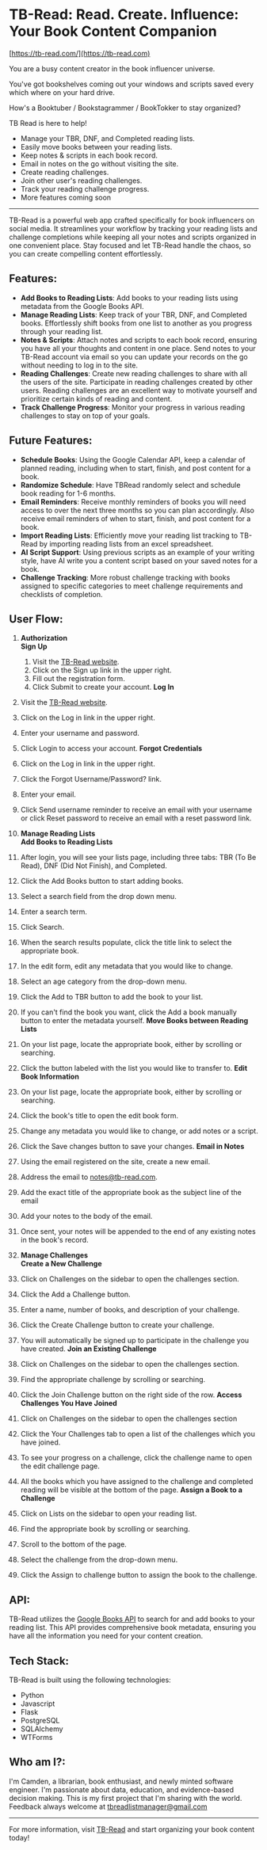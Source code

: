 # TB-Read: Read. Create. Influence: Your Book Content Companion
[https://tb-read.com/](https://tb-read.com)

You are a busy content creator in the book influencer universe.

You've got bookshelves coming out your windows and scripts saved every which where on your hard drive.

How's a Booktuber / Bookstagrammer / BookTokker to stay organized?

TB Read is here to help!

- Manage your TBR, DNF, and Completed reading lists.
- Easily move books between your reading lists.
- Keep notes & scripts in each book record.
- Email in notes on the go without visiting the site.
- Create reading challenges.
- Join other user's reading challenges.
- Track your reading challenge progress.
- More features coming soon

___

TB-Read is a powerful web app crafted specifically for book influencers on social media. It streamlines your workflow by tracking your reading lists and challenge completions while keeping all your notes and scripts organized in one convenient place. Stay focused and let TB-Read handle the chaos, so you can create compelling content effortlessly.

## Features: 
- **Add Books to Reading Lists**: Add books to your reading lists using metadata from the Google Books API. 
- **Manage Reading Lists**: Keep track of your TBR, DNF, and Completed books. Effortlessly shift books from one list to another as you progress through your reading list. 
- **Notes & Scripts**: Attach notes and scripts to each  book record, ensuring you have all your thoughts and content in one place. Send notes to your TB-Read account via email so you can update your records on the go without needing to log in to the site. 
- **Reading Challenges**: Create new reading challenges to share with all the users of the site. Participate in reading challenges created by other users. Reading challenges are an excellent way to motivate yourself and prioritize certain kinds of reading and content. 
- **Track Challenge Progress**: Monitor your progress in various reading challenges to stay on top of your goals. 

## Future Features: 
- **Schedule Books**: Using the Google Calendar API, keep a calendar of planned reading, including when to start, finish, and post content for a book. 
- **Randomize Schedule**: Have TBRead randomly select and schedule book reading for 1-6 months. 
- **Email Reminders**: Receive monthly reminders of books you will need access to over the next three months so you can plan accordingly. Also receive email reminders of when to start, finish, and post content for a book. 
- **Import Reading Lists**: Efficiently move your reading list tracking to TB-Read by importing reading lists from an excel spreadsheet. 
- **AI Script Support**: Using previous scripts as an example of your writing style, have AI write you a content script based on your saved notes for a book. 
- **Challenge Tracking**: More robust challenge tracking with books assigned to specific categories to meet challenge requirements and checklists of completion. 

## User Flow: 
1. **Authorization**\
**Sign Up**
    1. Visit the [TB-Read website](https://tb-read.com).
    2. Click on the Sign up link in the upper right.
    3. Fill out the registration form. 
    4. Click Submit to create your account.
**Log In**
1. Visit the [TB-Read website](https://tb-read.com).
2. Click on the Log in link in the upper right. 
3. Enter your username and password. 
4. Click Login to access your account. 
**Forgot Credentials**
1. Click on the Log in link in the upper right.
2. Click the Forgot Username/Password? link. 
3. Enter your email. 
4. Click Send username reminder to receive an email with your username or click Reset password to receive an email with a reset password link. 

2. **Manage Reading Lists**\
**Add Books to Reading Lists**
1. After login, you will see your lists page, including three tabs: TBR (To Be Read), DNF (Did Not Finish), and Completed. 
2. Click the Add Books button to start adding books.
3. Select a search field from the drop down menu. 
4. Enter a search term. 
5. Click Search. 
6. When the search results populate, click the title link to select the appropriate book. 
7. In the edit form, edit any metadata that you would like to change. 
8. Select an age category from the drop-down menu. 
9. Click the Add to TBR button to add the book to your list. 
10. If you can't find the book you want, click the Add a book manually button to enter the metadata yourself. 
**Move Books between Reading Lists**
1. On your list page, locate the appropriate book, either by scrolling or searching. 
2. Click the button labeled with the list you would like to transfer to. 
**Edit Book Information**
1. On your list page, locate the appropriate book, either by scrolling or searching. 
2. Click the book's title to open the edit book form. 
3. Change any metadata you would like to change, or add notes or a script. 
4. Click the Save changes button to save your changes. 
**Email in Notes**
1. Using the email registered on the site, create a new email. 
2. Address the email to notes@tb-read.com.
3. Add the exact title of the appropriate book as the subject line of the email
4. Add your notes to the body of the email. 
5. Once sent, your notes will be appended to the end of any existing notes in the book's record. 

3. **Manage Challenges**\
**Create a New Challenge**
1. Click on Challenges on the sidebar to open the challenges section. 
2. Click the Add a Challenge button. 
3. Enter a name, number of books, and description of your challenge. 
4. Click the Create Challenge button to create your challenge. 
5. You will automatically be signed up to participate in the challenge you have created. 
**Join an Existing Challenge**
1. Click on Challenges on the sidebar to open the challenges section.
2. Find the appropriate challenge by scrolling or searching. 
3. Click the Join Challenge button on the right side of the row. 
**Access Challenges You Have Joined**
1. Click on Challenges on the sidebar to open the challenges section
2. Click the Your Challenges tab to open a list of the challenges which you have joined. 
3. To see your progress on a challenge, click the challenge name to open the edit challenge page. 
4. All the books which you have assigned to the challenge and completed reading will be visible at the bottom of the page. 
**Assign a Book to a Challenge**
1. Click on Lists on the sidebar to open your reading list. 
2. Find the appropriate book by scrolling or searching. 
3. Scroll to the bottom of the page. 
4. Select the challenge from the drop-down menu. 
5. Click the Assign to challenge button to assign the book to the challenge. 

## API:  
TB-Read utilizes the [Google Books API](https://developers.google.com/books) to search for and add books to your reading list. This API provides comprehensive book metadata, ensuring you have all the information you need for your content creation.  

## Tech Stack:
TB-Read is built using the following technologies: 
- Python
- Javascript
- Flask
- PostgreSQL
- SQLAlchemy
- WTForms

## Who am I?: 
I'm Camden, a librarian, book enthusiast, and newly minted software engineer. I'm passionate about data, education, and evidence-based decision making. This is my first project that I'm sharing with the world. Feedback always welcome at tbreadlistmanager@gmail.com

___

For more information, visit [TB-Read](https://tb-read.com) and start organizing your book content today!
